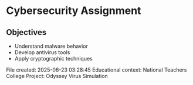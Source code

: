 # Cybersecurity Assignment

## Objectives
- Understand malware behavior
- Develop antivirus tools
- Apply cryptographic techniques

File created: 2025-06-23 03:28:45
Educational context: National Teachers College
Project: Odyssey Virus Simulation